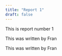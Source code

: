 ```yaml
---
title: "Report 1"
draft: false
---
```

This is report number 1

This was written by Fran

This was written by Fran
